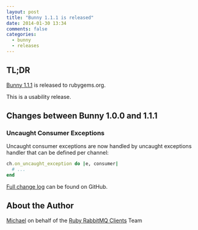 ```yaml
---
layout: post
title: "Bunny 1.1.1 is released"
date: 2014-01-30 13:34
comments: false
categories:
  - bunny
  - releases
---
```


## TL;DR

[Bunny 1.1.1](https://rubygems.org/gems/bunny/versions/1.1.1) is released to rubygems.org.

This is a usability release.


## Changes between Bunny 1.0.0 and 1.1.1

### Uncaught Consumer Exceptions

Uncaught consumer exceptions are now handled by uncaught exceptions
handler that can be defined per channel:

``` ruby
ch.on_uncaught_exception do |e, consumer|
  # ...
end
```

[Full change log](https://github.com/ruby-amqp/bunny/blob/1.1.x-stable/ChangeLog.md) can be found on GitHub.


## About the Author

[Michael](http://twitter.com/michaelklishin) on behalf of the [Ruby RabbitMQ Clients](http://github.com/ruby-amqp) Team
